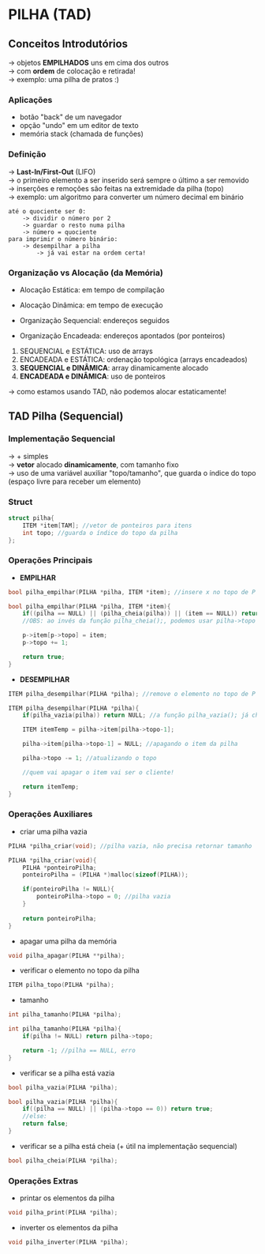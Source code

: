 # PILHA (TAD)
## Conceitos Introdutórios
-> objetos **EMPILHADOS** uns em cima dos outros <br />
-> com **ordem** de colocação e retirada! <br />
-> exemplo: uma pilha de pratos :) <br />

### Aplicações
- botão "back" de um navegador
- opção "undo" em um editor de texto
- memória stack (chamada de funções)

### Definição
-> **Last-In/First-Out** (LIFO) <br />
-> o primeiro elemento a ser inserido será sempre o último a ser removido <br />
-> inserções e remoções são feitas na extremidade da pilha (topo) <br />
-> exemplo: um algoritmo para converter um número decimal em binário <br />
```
até o quociente ser 0:
    -> dividir o número por 2
    -> guardar o resto numa pilha
    -> número = quociente
para imprimir o número binário:
    -> desempilhar a pilha
        -> já vai estar na ordem certa!
```

### Organização vs Alocação (da Memória)
- Alocação Estática: em tempo de compilação
- Alocação Dinâmica: em tempo de execução

- Organização Sequencial: endereços seguidos
- Organização Encadeada: endereços apontados (por ponteiros)

1. SEQUENCIAL e ESTÁTICA: uso de arrays
2. ENCADEADA e ESTÁTICA: ordenação topológica (arrays encadeados)
3. **SEQUENCIAL e DINÂMICA**: array dinamicamente alocado
4. **ENCADEADA e DINÂMICA**: uso de ponteiros <br />

-> como estamos usando TAD, não podemos alocar estaticamente!

## TAD Pilha (Sequencial)

### Implementação Sequencial
-> + simples <br />
-> **vetor** alocado **dinamicamente**, com tamanho fixo <br />
-> uso de uma variável auxiliar "topo/tamanho", que guarda o índice do topo (espaço livre para receber um elemento) <br />

### Struct
```c
struct pilha{
    ITEM *item[TAM]; //vetor de ponteiros para itens
    int topo; //guarda o índice do topo da pilha
};
```

### Operações Principais
- **EMPILHAR**
```c
bool pilha_empilhar(PILHA *pilha, ITEM *item); //insere x no topo de P

bool pilha_empilhar(PILHA *pilha, ITEM *item){
    if((pilha == NULL) || (pilha_cheia(pilha)) || (item == NULL)) return false;
    //OBS: ao invés da função pilha_cheia();, podemos usar pilha->topo == TAM

    p->item[p->topo] = item;
    p->topo += 1;

    return true;
}
```

- **DESEMPILHAR**
```c
ITEM pilha_desempilhar(PILHA *pilha); //remove o elemento no topo de P e o retorna

ITEM pilha_desempilhar(PILHA *pilha){
    if(pilha_vazia(pilha)) return NULL; //a função pilha_vazia(); já checa se pilha não é NULL

    ITEM itemTemp = pilha->item[pilha->topo-1];

    pilha->item[pilha->topo-1] = NULL; //apagando o item da pilha

    pilha->topo -= 1; //atualizando o topo

    //quem vai apagar o item vai ser o cliente!

    return itemTemp;
}
```

### Operações Auxiliares
- criar uma pilha vazia
```c
PILHA *pilha_criar(void); //pilha vazia, não precisa retornar tamanho

PILHA *pilha_criar(void){
    PILHA *ponteiroPilha;
    ponteiroPilha = (PILHA *)malloc(sizeof(PILHA));

    if(ponteiroPilha != NULL){
        ponteiroPilha->topo = 0; //pilha vazia
    }
        
    return ponteiroPilha;
}
```

- apagar uma pilha da memória
```c
void pilha_apagar(PILHA **pilha);
```

- verificar o elemento no topo da pilha
```c
ITEM pilha_topo(PILHA *pilha);
```

- tamanho
```c
int pilha_tamanho(PILHA *pilha);

int pilha_tamanho(PILHA *pilha){
    if(pilha != NULL) return pilha->topo;

    return -1; //pilha == NULL, erro
}
```

- verificar se a pilha está vazia
```c
bool pilha_vazia(PILHA *pilha);

bool pilha_vazia(PILHA *pilha){
    if((pilha == NULL) || (pilha->topo == 0)) return true;
    //else:
    return false;
}
```

- verificar se a pilha está cheia (+ útil na implementação sequencial)
```c
bool pilha_cheia(PILHA *pilha);
```

### Operações Extras
- printar os elementos da pilha
```c
void pilha_print(PILHA *pilha);
```

- inverter os elementos da pilha
```c
void pilha_inverter(PILHA *pilha);
```